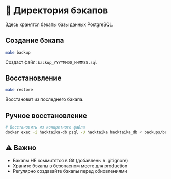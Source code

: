 # 💾 Директория бэкапов

Здесь хранятся бэкапы базы данных PostgreSQL.

## Создание бэкапа

```bash
make backup
```

Создаст файл: `backup_YYYYMMDD_HHMMSS.sql`

## Восстановление

```bash
make restore
```

Восстановит из последнего бэкапа.

## Ручное восстановление

```bash
# Восстановить из конкретного файла
docker exec -i hacktaika-db psql -U hacktaika hacktaika_db < backups/backup_20250104_120000.sql
```

## ⚠️ Важно

- Бэкапы НЕ коммитятся в Git (добавлены в .gitignore)
- Храните бэкапы в безопасном месте для production
- Регулярно создавайте бэкапы перед обновлениями
